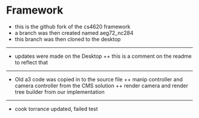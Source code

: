 # Framework

+ this is the github fork of the cs4620 framework
+ a branch was then created named aeg72_nc284
+ this branch was then cloned to the desktop

------------------

+ updates were made on the Desktop
++ this is a comment on the readme to reflect that

------------------

+ Old a3 code was copied in to the source file
++ manip controller and camera controller from the CMS solution
++ render camera and render tree builder from our implementation

-----------------

+ cook torrance updated, failed test